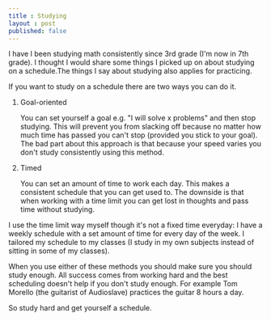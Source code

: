 ```yaml
--- 
title : Studying 
layout : post
published: false
---
```

I have I been studying math consistently since 3rd grade (I'm now in 7th grade). I thought I would share some things I picked up on about studying on a schedule.The things I say about studying also applies for practicing.

If you want to study on a schedule there are two ways you can do it.

1. Goal-oriented

	You can set yourself a goal e.g. "I will solve x problems" and then stop studying. This will prevent you from slacking off because no matter how much time has passed you can't stop (provided you stick to your goal). The bad part about this approach is that because your speed varies you don't study consistently using this method.

2. Timed

	You can set an amount of time to work each day. This makes a consistent schedule that you can get used to. The downside is that when working with a time limit you can get lost in thoughts and pass time without studying.

I use the time limit way myself though it's not a fixed time everyday: I have a weekly schedule with a set amount of time for every day of the week. I tailored my schedule to my classes (I study in my own subjects instead of sitting in some of my classes). 

When you use either of these methods you should make sure you should study enough. All success comes from working hard and the best scheduling doesn't help if you don't study enough. For example Tom Morello (the guitarist of Audioslave) practices the guitar 8 hours a day.

So study hard and get yourself a schedule.